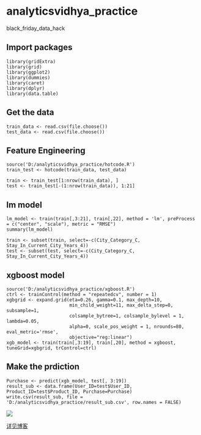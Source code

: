 # analyticsvidhya_practice
black_friday_data_hack

## Import packages

```
library(gridExtra)
library(grid)
library(ggplot2)
library(dummies)
library(caret)
library(dplyr)
library(data.table)
```

## Get the data

```
train_data <- read.csv(file.choose())
test_data <- read.csv(file.choose())
```

## Feature Engineering

```
source('D:/analyticsvidhya_practice/hotcode.R')
train_test <- hotcode(train_data, test_data)

train <- train_test[1:nrow(train_data), ]
test <- train_test[-(1:nrow(train_data)), 1:21]
```

## lm model

```
lm_model <- train(train[,3:21], train[,22], method = 'lm', preProcess = c("center", "scale"), metric = "RMSE")
summary(lm_model)

train <- subset(train, select=-c(City_Category_C, Stay_In_Current_City_Years_4))
test <- subset(test, select=-c(City_Category_C, Stay_In_Current_City_Years_4))
```

## xgboost model

```
source('D:/analyticsvidhya_practice/xgboost.R')
ctrl <- trainControl(method = "repeatedcv", number = 1)
xgbgrid <- expand.grid(eta=0.26, gamma=0.1, max_depth=10,
                       min_child_weight=11, max_delta_step=0, subsample=1,
                       colsample_bytree=1, colsample_bylevel = 1, lambda=0.05,
                       alpha=0, scale_pos_weight = 1, nrounds=80, eval_metric='rmse',
                       objective="reg:linear")
xgb_model <- train(train[,3:19], train[,20], method = xgboost, tuneGrid=xgbgrid, trControl=ctrl)
```
## Make the prdiction

```
Purchase <- predict(xgb_model, test[, 3:19])
result_sub <- data.frame(User_ID=test$User_ID, Product_ID=test$Product_ID, Purchase=Purchase)
write.csv(result_sub, file = 'D:/analyticsvidhya_practice/result_sub.csv', row.names = FALSE)
```

![](https://68.media.tumblr.com/a65a64902e53e5609cc3356726e58941/tumblr_oom6xfpqX01w13vv3o1_540.png)

[详见博客](https://jingliang92.github.io/jingliang-blog/2017/04/10/datapractice/)
